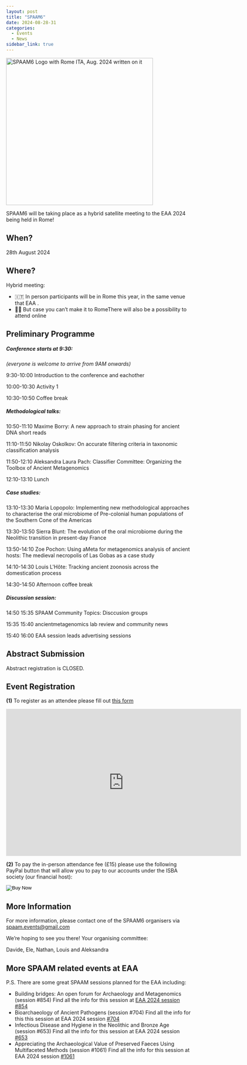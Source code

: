 ```yaml
---
layout: post
title: "SPAAM6"
date: 2024-08-28-31
categories:
  - Events
  - News
sidebar_link: true
---
```


<img src="/assets/media/SPAAM6_updated.png" alt="SPAAM6 Logo with Rome ITA, Aug. 2024 written on it" width="400px" class="center">

SPAAM6 will be taking place as a hybrid satellite meeting to the EAA 2024 being held in Rome!

## When?

28th August 2024

## Where?

Hybrid meeting:

- 🇮🇹 In person participants will be in Rome this year, in the same venue that EAA .
- 👩‍💻 But case you can’t make it to RomeThere will also be a possibility to attend online

## Preliminary Programme

##### Conference starts at 9:30: 
_(everyone is welcome to arrive from 9AM onwards)_

9:30-10:00 Introduction to the conference and eachother

10:00-10:30	Activity 1

10:30-10:50 Coffee break

##### Methodological talks:
10:50-11:10	Maxime Borry: A new approach to strain phasing for ancient DNA short reads

11:10-11:50	Nikolay Oskolkov: On accurate filtering criteria in taxonomic classification analysis

11:50-12:10	Aleksandra Laura Pach: Classifier Committee: Organizing the Toolbox of Ancient Metagenomics

12:10-13:10 Lunch

##### Case studies:
13:10-13:30	Maria Lopopolo: Implementing new methodological approaches to characterise the oral microbiome of Pre-colonial human populations of the Southern Cone of the Americas

13:30-13:50	Sierra Blunt: The evolution of the oral microbiome during the Neolithic transition in present-day France 

13:50-14:10	Zoe Pochon: Using aMeta for metagenomics analysis of ancient hosts: The medieval necropolis of Las Gobas as a case study

14:10-14:30	Louis L'Hôte: Tracking ancient zoonosis across the domestication process

14:30-14:50		Afternoon coffee break

##### Discussion session:
14:50	15:35	SPAAM Community	Topics: Disccusion groups

15:35	15:40	ancientmetagenomics lab review and community news

15:40	16:00	EAA session leads advertising sessions

## Abstract Submission

Abstract registration is CLOSED.

## Event Registration

**(1)** To register as an attendee please fill out [this form](https://docs.google.com/forms/d/e/1FAIpQLSc4mclkzXL2fyxp3LoP6HZhRXDeiwZwNR0j08r3Kn4pItxR7A/viewform?usp=sf_link)

<iframe src="https://docs.google.com/forms/d/e/1FAIpQLSc4mclkzXL2fyxp3LoP6HZhRXDeiwZwNR0j08r3Kn4pItxR7A/viewform?embedded=true" width="640" height="400" frameborder="0" marginheight="0" marginwidth="0">Loading…</iframe>

**(2)** To pay the in-person attendance fee (£15) please use the following PayPal button that will allow you to pay to our accounts under the ISBA society (our financial host):

<form action="https://www.paypal.com/cgi-bin/webscr" method="post" target="_top">
  <input type="hidden" name="cmd" value="_s-xclick" />
  <input type="hidden" name="hosted_button_id" value="8KJ7X5DKZUWVY" />
  <input type="hidden" name="currency_code" value="GBP" />
  <input type="image" src="https://www.paypalobjects.com/en_GB/i/btn/btn_buynowCC_LG.gif" border="0" name="submit" title="PayPal - The safer, easier way to pay online!" alt="Buy Now" />
</form>

## More Information

For more information, please contact one of the SPAAM6 organisers via [spaam.events@gmail.com](mailto:spaam.events@gmail.com)

We’re hoping to see you there! Your organising committee:

Davide, Ele, Nathan, Louis and Aleksandra

## More SPAAM related events at EAA

P.S. There are some great SPAAM sessions planned for the EAA including:

- Building bridges: An open forum for Archaeology and Metagenomics (session #854) Find all the info for this session at [EAA 2024 session #854](https://www.spaam-community.org/events/2024/08/28/EAA_Call_for_Abstracts/)
- Bioarchaeology of Ancient Pathogens (session #704) Find all the info for this this session at EAA 2024 session [#704](https://www.spaam-community.org/events/2024/08/28/EAA_call_for_abstracts2/)
- Infectious Disease and Hygiene in the Neolithic and Bronze Age (session #653) Find all the info for this session at EAA 2024 session [#653](https://www.spaam-community.org/events/2024/08/28/calls-for-abstractsEAA3)
- Appreciating the Archaeological Value of Preserved Faeces Using Multifaceted Methods (session #1061) Find all the info for this session at EAA 2024 session [#1061](https://www.spaam-community.org/events/2024/08/28/EAA-calls-for-abstracts4)
